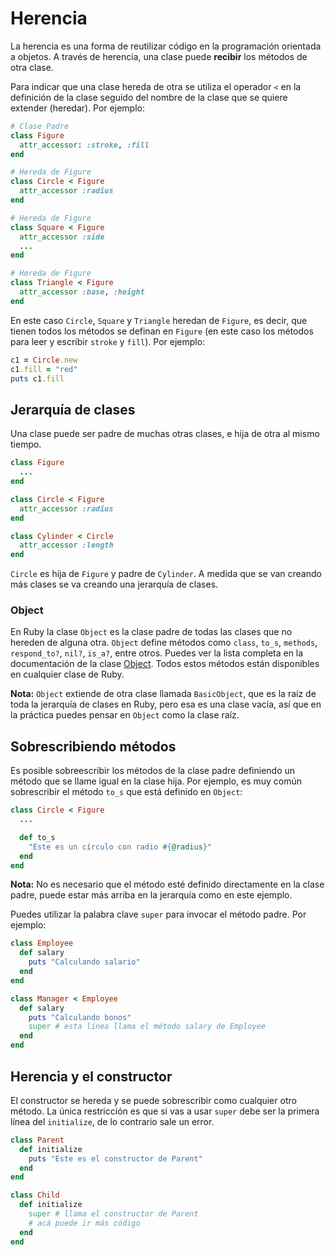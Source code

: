 # Herencia

La herencia es una forma de reutilizar código en la programación orientada a objetos. A través de herencia, una clase puede **recibir** los métodos de otra clase.

Para indicar que una clase hereda de otra se utiliza el operador `<` en la definición de la clase seguido del nombre de la clase que se quiere extender (heredar). Por ejemplo:

```ruby
# Clase Padre
class Figure
  attr_accessor: :stroke, :fill
end

# Hereda de Figure
class Circle < Figure
  attr_accessor :radius
end

# Hereda de Figure
class Square < Figure
  attr_accessor :side
  ...
end

# Hereda de Figure
class Triangle < Figure
  attr_accessor :base, :height
end
```

En este caso `Circle`, `Square` y `Triangle` heredan de `Figure`, es decir, que tienen todos los métodos se definan en `Figure` (en este caso los métodos para leer y escribir `stroke` y `fill`). Por ejemplo:

```ruby
c1 = Circle.new
c1.fill = "red"
puts c1.fill
```

## Jerarquía de clases

Una clase puede ser padre de muchas otras clases, e hija de otra al mismo tiempo.

```ruby
class Figure
  ...
end

class Circle < Figure
  attr_accessor :radius
end

class Cylinder < Circle
  attr_accessor :length
end
```

`Circle` es hija de `Figure` y padre de `Cylinder`. A medida que se van creando más clases se va creando una jerarquía de clases.

### Object

En Ruby la clase `Object` es la clase padre de todas las clases que no hereden de alguna otra. `Object` define métodos como `class`, `to_s`, `methods`, `respond_to?`, `nil?`, `is_a?`, entre otros. Puedes ver la lista completa en la documentación de la clase [Object](https://ruby-doc.org/core-2.3.3/Object.html). Todos estos métodos están disponibles en cualquier clase de Ruby.

**Nota:** `Object` extiende de otra clase llamada `BasicObject`, que es la raíz de toda la jerarquía de clases en Ruby, pero esa es una clase vacía, así que en la práctica puedes pensar en `Object` como la clase raíz.

## Sobrescribiendo métodos

Es posible sobreescribir los métodos de la clase padre definiendo un método que se llame igual en la clase hija. Por ejemplo, es muy común sobrescribir el método `to_s` que está definido en `Object`:

```ruby
class Circle < Figure
  ...

  def to_s
    "Este es un círculo con radio #{@radius}"
  end
end
```

**Nota:** No es necesario que el método esté definido directamente en la clase padre, puede estar más arriba en la jerarquía como en este ejemplo.

Puedes utilizar la palabra clave `super` para invocar el método padre. Por ejemplo:

```ruby
class Employee
  def salary
    puts "Calculando salario"
  end
end

class Manager < Employee
  def salary
    puts "Calculando bonos"
    super # esta línea llama el método salary de Employee
  end
end
```

## Herencia y el constructor

El constructor se hereda y se puede sobrescribir como cualquier otro método. La única restricción es que si vas a usar `super` debe ser la primera línea del `initialize`, de lo contrario sale un error.

```ruby
class Parent
  def initialize
    puts "Este es el constructor de Parent"
  end
end

class Child
  def initialize
    super # llama el constructor de Parent
    # acá puede ir más código
  end
end
```
